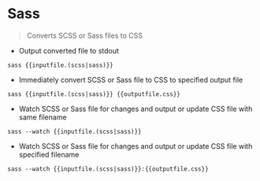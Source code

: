 # Sass

> Converts SCSS or Sass files to CSS

- Output converted file to stdout

`sass {{inputfile.(scss|sass)}}`

- Immediately convert SCSS or Sass file to CSS to specified output file

`sass {{inputfile.(scss|sass)}} {{outputfile.css}}`

- Watch SCSS or Sass file for changes and output or update CSS file with same filename

`sass --watch {{inputfile.(scss|sass)}}`

- Watch SCSS or Sass file for changes and output or update CSS file with specified filename

`sass --watch {{inputfile.(scss|sass)}}:{{outputfile.css}}`
